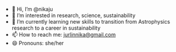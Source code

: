 - 👋 Hi, I’m @nikaju
- 👀 I’m interested in research, science, sustainability
- 🌱 I’m currently learning new skills to transition from Astrophysics research to a career in sustainability
- 📫 How to reach me: jurlinnika@gmail.com
- 😄 Pronouns: she/her

<!---
nikaju/nikaju is a ✨ special ✨ repository because its `README.md` (this file) appears on your GitHub profile.
You can click the Preview link to take a look at your changes.
--->
